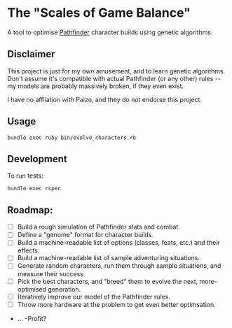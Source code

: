 # The "Scales of Game Balance"

A tool to optimise [Pathfinder](http://paizo.com/pathfinder) character builds using genetic algorithms.

## Disclaimer

This project is just for my own amusement, and to learn genetic algorithms.
Don't assume it's compatible with actual Pathfinder (or any other) rules --
my models are probably massively broken, if they even exist.

I have no affliation with Paizo, and they do not endorse this project.

## Usage

    bundle exec ruby bin/evolve_characters.rb

## Development

To run tests:

    bundle exec rspec

## Roadmap:

- [ ] Build a rough simulation of Pathfinder stats and combat.
- [ ] Define a "genome" format for character builds.
- [ ] Build a machine-readable list of options (classes, feats, etc.) and their effects.
- [ ] Build a machine-readable list of sample adventuring situations.
- [ ] Generate random characters, run them through sample situations, and measure their success.
- [ ] Pick the best characters, and "breed" them to evolve the next, more-optimised generation.
- [ ] Iteratively improve our model of the Pathfinder rules.
- [ ] Throw more hardware at the problem to get even better optimsation.
- ...
-Profit?

